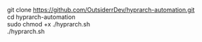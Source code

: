 git clone https://github.com/OutsiderrDev/hyprarch-automation.git  
cd hyprarch-automation  
sudo chmod +x ./hyprarch.sh  
./hyprarch.sh  
